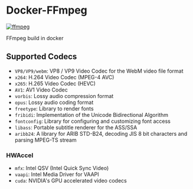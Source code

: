 # Docker-FFmpeg
[![ffmpeg](https://github.com/Allan-Nava/Docker-FFmpeg/actions/workflows/ffmpeg.yml/badge.svg)](https://github.com/Allan-Nava/Docker-FFmpeg/actions/workflows/ffmpeg.yml)

FFmpeg build in docker




## Supported Codecs

- `VP8/VP9/webm`: VP8 / VP9 Video Codec for the WebM video file format
- `x264`: H.264 Video Codec (MPEG-4 AVC)
- `x265`: H.265 Video Codec (HEVC)
- `AV1`: AV1 Video Codec
- `vorbis`: Lossy audio compression format
- `opus`: Lossy audio coding format
- `freetype`: Library to render fonts
- `fribidi`:  Implementation of the Unicode Bidirectional Algorithm
- `fontconfig`: Library for configuring and customizing font access
- `libass`: Portable subtitle renderer for the ASS/SSA
- `aribb24`: A library for ARIB STD-B24, decoding JIS 8 bit characters and parsing MPEG-TS stream

### HWAccel

- `mfx`: Intel QSV (Intel Quick Sync Video)
- `vaapi`: Intel Media Driver for VAAPI
- `cuda`: NVIDIA's GPU accelerated video codecs